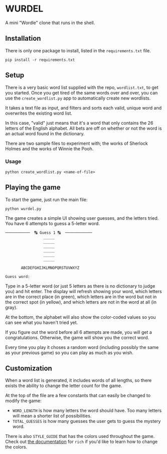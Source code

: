 # WURDEL

A mini "Wordle" clone that runs in the shell.

## Installation

There is only one package to install, listed in the `requirements.txt` file.

```shell
pip install -r requirements.txt
```

## Setup

There is a very basic word list supplied with the repo, `wordlist.txt`, to get you started. Once you get tired of the
same words over and over, you can use the `create_wordlist.py` app to automatically create new wordlists.

It takes a text file as input, and filters and sorts each valid, unique word and overwrites the existing word list.

In this case, "valid" just means that it's a word that only contains the 26 letters of the English alphabet. All bets
are off on whether or not the word is an actual word found in the dictionary.

There are two sample files to experiment with; the works of Sherlock Holmes and the works of Winnie the Pooh.

### Usage

```shell
python create_wordlist.py <name-of-file>
```

## Playing the game

To start the game, just run the main file:

```shell
python wurdel.py
```

The game creates a simple UI showing user guesses, and the letters tried. You have 6 attempts to guess a 5-letter word.

```text
───────────  🔠 Guess 1 🔠  ────────────
                 _____
                 _____
                 _____
                 _____
                 _____
                 _____

       ABCDEFGHIJKLMNOPQRSTUVWXYZ

Guess word:
```

Type in a 5-letter word (or just 5 letters as there is no dictionary to judge you) and hit enter. The display will
refresh showing your word, which letters are in the correct place (in green), which letters are in the word but not in
the correct spot (in yellow), and which letters are not in the word at all (in gray).

At the bottom, the alphabet will also show the color-coded values so you can see what you haven't tried yet.

If you figure out the word before all 6 attempts are made, you will get a congratulations. Otherwise, the game will
show you the correct word.

Every time you play it choses a random word (including possibly the same as your previous game) so you can play as much
as you wish.

## Customization

When a word list is generated, it includes words of all lengths, so there exists the ability to change the letter count
for the game.

At the top of the file are a few constants that can easily be changed to modify the game:

- `WORD_LENGTH` is how many letters the word should have. Too many letters will mean a shorter list of possibilities.
- `TOTAL_GUESSES` is how many guesses the user gets to guess the mystery word.

There is also `STYLE_GUIDE` that has the colors used throughout the game. Check out 
[the documentation](https://rich.readthedocs.io/en/stable/markup.html) for `rich` if you'd like to learn how to change
the colors.
